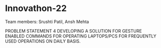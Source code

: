 # Innovathon-22

Team members: 
Srushti Patil, Ansh Mehta

PROBLEM STATEMENT 4
DEVELOPING A SOLUTION FOR GESTURE ENABLED
COMMANDS FOR OPERATING LAPTOPS/PCS FOR
FREQUENTLY USED OPERATIONS ON DAILY BASIS.
